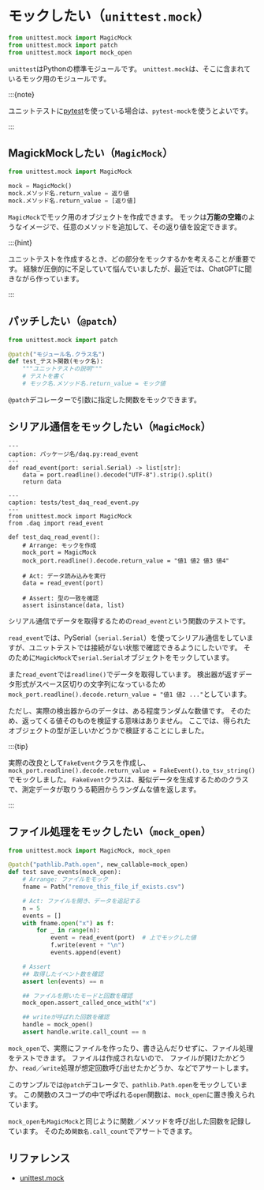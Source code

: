 # モックしたい（``unittest.mock``）

```python
from unittest.mock import MagicMock
from unittest.mock import patch
from unittest.mock import mock_open
```

`unittest`はPythonの標準モジュールです。
`unittest.mock`は、そこに含まれているモック用のモジュールです。

:::{note}

ユニットテストに[pytest](./python-pytest.md)を使っている場合は、`pytest-mock`を使うとよいです。

:::

## MagickMockしたい（``MagicMock``）

```python
from unittest.mock import MagicMock

mock = MagicMock()
mock.メソッド名.return_value = 返り値
mock.メソッド名.return_value = [返り値]
```

`MagicMock`でモック用のオブジェクトを作成できます。
モックは**万能の空箱**のようなイメージで、任意のメソッドを追加して、その返り値を設定できます。

:::{hint}

ユニットテストを作成するとき、どの部分をモックするかを考えることが重要です。
経験が圧倒的に不足していて悩んでいましたが、最近では、ChatGPTに聞きながら作っています。

:::

## パッチしたい（`@patch`）

```python
from unittest.mock import patch

@patch("モジュール名.クラス名")
def test_テスト関数(モック名):
    """ユニットテストの説明"""
    # テストを書く
    # モック名.メソッド名.return_value = モック値
```

``@patch``デコレーターで引数に指定した関数をモックできます。

## シリアル通信をモックしたい（``MagicMock``）

```{code-block} python
---
caption: パッケージ名/daq.py:read_event
---
def read_event(port: serial.Serial) -> list[str]:
    data = port.readline().decode("UTF-8").strip().split()
    return data
```

```{code-block} python
---
caption: tests/test_daq_read_event.py
---
from unittest.mock import MagicMock
from .daq import read_event

def test_daq_read_event():
    # Arrange: モックを作成
    mock_port = MagicMock
    mock_port.readline().decode.return_value = "値1 値2 値3 値4"

    # Act: データ読み込みを実行
    data = read_event(port)

    # Assert: 型の一致を確認
    assert isinstance(data, list)
```

シリアル通信でデータを取得するための`read_event`という関数のテストです。

``read_event``では、PySerial（`serial.Serial`）を使ってシリアル通信をしていますが、ユニットテストでは接続がない状態で確認できるようにしたいです。
そのために`MagickMock`で``serial.Serial``オブジェクトをモックしています。

また``read_event``では``readline()``でデータを取得しています。
検出器が返すデータ形式がスペース区切りの文字列になっているため
``mock_port.readline().decode.return_value = "値1 値2 ..."``としています。

ただし、実際の検出器からのデータは、ある程度ランダムな数値です。
そのため、返ってくる値そのものを検証する意味はありません。
ここでは、得られたオブジェクトの型が正しいかどうかで検証することにしました。

:::{tip}

実際の改良として``FakeEvent``クラスを作成し、
``mock_port.readline().decode.return_value = FakeEvent().to_tsv_string()``でモックしました。
``FakeEvent``クラスは、擬似データを生成するためのクラスで、測定データが取りうる範囲からランダムな値を返します。

:::

## ファイル処理をモックしたい（``mock_open``）

```python
from unittest.mock import MagicMock, mock_open

@patch("pathlib.Path.open", new_callable=mock_open)
def test save_events(mock_open):
    # Arrange: ファイルをモック
    fname = Path("remove_this_file_if_exists.csv")

    # Act: ファイルを開き、データを追記する
    n = 5
    events = []
    with fname.open("x") as f:
        for _ in range(n):
            event = read_event(port)  # 上でモックした値
            f.write(event + "\n")
            events.append(event)

    # Assert
    ## 取得したイベント数を確認
    assert len(events) == n

    ## ファイルを開いたモードと回数を確認
    mock_open.assert_called_once_with("x")

    ## writeが呼ばれた回数を確認
    handle = mock_open()
    assert handle.write.call_count == n
```

``mock_open``で、実際にファイルを作ったり、書き込んだりせずに、ファイル処理をテストできます。
ファイルは作成されないので、
ファイルが開けたかどうか、``read``／``write``処理が想定回数呼び出せたかどうか、などでアサートします。

このサンプルでは``@patch``デコレータで、``pathlib.Path.open``をモックしています。
この関数のスコープの中で呼ばれる``open``関数は、``mock_open``に置き換えられています。

``mock_open``も``MagicMock``と同じように関数／メソッドを呼び出した回数を記録しています。
そのため``関数名.call_count``でアサートできます。

## リファレンス

- [unittest.mock](https://docs.python.org/3/library/unittest.mock.html)
